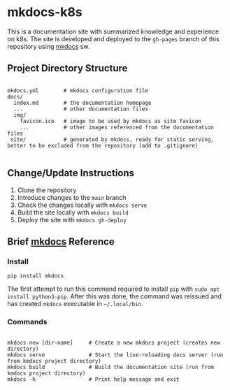 # mkdocs-k8s

This is a documentation site with summarized knowledge and experience on k8s.
The site is developed and deployed to the `gh-pages` branch of this repository using [mkdocs](mkdocs.org) sw.

## Project Directory Structure

```

mkdocs.yml        # mkdocs configuration file
docs/
  index.md        # the documentation homepage
  ...             # other documentation files
  img/
    favicon.ico   # image to be used by mkdocs as site favicon
    ...           # other images referenced from the documentation files
 site/            # generated by mkdocs, ready for static serving, better to be excluded from the repository (add to .gitignore)
 
```

## Change/Update Instructions

1. Clone the repository
2. Introduce changes to the `main` branch
3. Check the changes locally with `mkdocs serve`
4. Build the site locally with `mkdocs build`
5. Deploy the site with `mkdocs gh-deploy`

## Brief [mkdocs](mkdocs.org) Reference  

### Install

```
pip install mkdocs
```

The first attempt to run this command required to install `pip` with `sudo apt install python3-pip`. 
After this was done, the command was reissued and has created `mkdocs` executable in `~/.local/bin`. 

### Commands

```

mkdocs new [dir-name]     # Create a new mkdocs project (creates new directory)
mkdocs serve              # Start the live-reloading docs server (run from kmdocs project directory)
mkdocs build              # Build the documentation site (run from kmdocs project directory)
mkdocs -h                 # Print help message and exit

```
